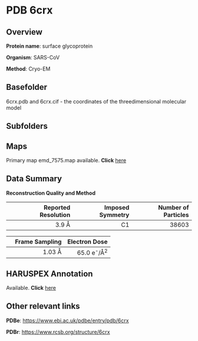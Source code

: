 # PDB 6crx

## Overview

**Protein name**: surface glycoprotein

**Organism**: SARS-CoV

**Method**: Cryo-EM

## Basefolder

6crx.pdb and 6crx.cif - the coordinates of the threedimensional molecular model

## Subfolders









## Maps

Primary map emd_7575.map available. **Click** [here](ftp://ftp.wwpdb.org/pub/emdb/structures/EMD-7575/map/) 

## Data Summary
**Reconstruction Quality and Method**

|   | Reported Resolution | Imposed Symmetry | Number of Particles |
|---|-------------:|----------------:|--------------:|
|   |3.9 Å|C1|38603|

|   | Frame Sampling | Electron Dose |
|---|-------------:|----------------:|
|   |1.03 Å|65.0 e<sup>-</sup>/Å<sup>2</sup>|

## HARUSPEX Annotation

Available. **Click** [here](https://zenodo.org/record/3820119)

## Other relevant links 
**PDBe**:  https://www.ebi.ac.uk/pdbe/entry/pdb/6crx
 
**PDBr**: https://www.rcsb.org/structure/6crx 
